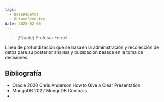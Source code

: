 ```yaml
---
tags:
  - BaseDeDatos
  - OctavoSemestre
date: 2025-02-06
---
```

>[!Quote] Profesor Fernel
>
Linea de profundización que se basa en la administración y recolección de datos para su posterior análisis y publicación basada en la toma de decisiones.


## Bibliografía

- Oracle 2020 Chris Anderson How to Give a Clear Presentation
- MongoDB 2022 MongoDB Compass
- 